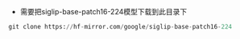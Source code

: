 * 需要把siglip-base-patch16-224模型下载到此目录下

```py
git clone https://hf-mirror.com/google/siglip-base-patch16-224
```